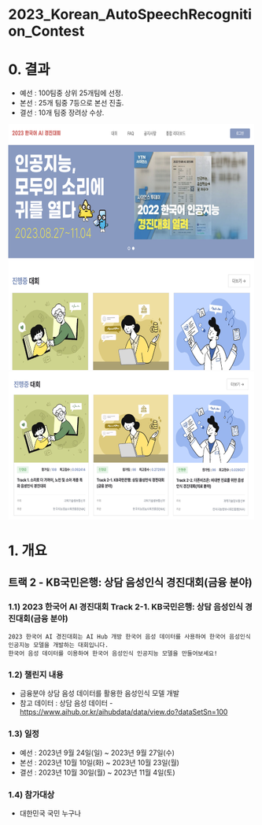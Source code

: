 # 2023_Korean_AutoSpeechRecognition_Contest

# 0. 결과
- 예선 : 100팀중 상위 25개팀에 선정.
- 본선 : 25개 팀중 7등으로 본선 진출.
- 결선 : 10개 팀중 장려상 수상.

<img src="./png/contest_main.png" width="500" height="500">
<img src="./png/contest_tracks.png" width="500" height="300">


# 1. 개요
## 트랙 2 - KB국민은행: 상담 음성인식 경진대회(금융 분야)
### 1.1) 2023 한국어 AI 경진대회 Track 2-1. KB국민은행: 상담 음성인식 경진대회(금융 분야)
```
2023 한국어 AI 경진대회는 AI Hub 개방 한국어 음성 데이터를 사용하여 한국어 음성인식 인공지능 모델을 개발하는 대회입니다.
한국어 음성 데이터를 이용하여 한국어 음성인식 인공지능 모델을 만들어보세요!
```

### 1.2) 챌린지 내용
- 금융분야 상담 음성 데이터를 활용한 음성인식 모델 개발
- 참고 데이터 : 상담 음성 데이터 - https://www.aihub.or.kr/aihubdata/data/view.do?dataSetSn=100

### 1.3) 일정
- 예선 : 2023년 9월 24일(일) ~ 2023년 9월 27일(수)
- 본선 : 2023년 10월 10일(화) ~ 2023년 10월 23일(월)
- 결선 : 2023년 10월 30일(월) ~ 2023년 11월 4일(토)

### 1.4) 참가대상
- 대한민국 국민 누구나